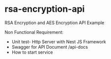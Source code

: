 # rsa-encryption-api
RSA Encryption and AES Encryption API Example

Non Functional Requirement:
- Unit test- Http Server with Nest JS Framework
- Swagger for API Document /api-docs
- How to start service
